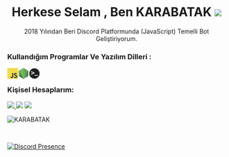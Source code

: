 <h1 align="center">Herkese Selam , Ben KARABATAK <img src="https://media.giphy.com/media/hvRJCLFzcasrR4ia7z/giphy.gif" width="30px"></h1> <p align="center">
<p align="center">
2018 Yılından Beri Discord Platformunda (JavaScript) Temelli Bot Geliştiriyorum. <br>
</p>

### Kullandığım Programlar Ve Yazılım Dilleri :

<img align="left" src="https://raw.githubusercontent.com/github/explore/80688e429a7d4ef2fca1e82350fe8e3517d3494d/topics/javascript/javascript.png" width="25" height="25" />
<img align="left" src="https://raw.githubusercontent.com/github/explore/80688e429a7d4ef2fca1e82350fe8e3517d3494d/topics/nodejs/nodejs.png" width="25" height="25" />
<img align="left"  src="https://raw.githubusercontent.com/github/explore/80688e429a7d4ef2fca1e82350fe8e3517d3494d/topics/terminal/terminal.png" width="25" height="25" />
<br />
<h3>Kişisel Hesaplarım:</h3>
<p align="left">
<a href="https://discord.com/users/556499905665957909" target"blank_"><img src="https://img.shields.io/badge/discord%20-111111.svg?&style=for-the-badge&logo=discord&logoColor=white">
<a href="https://github.com/KARABATAKdev" target"blank_"><img src="https://img.shields.io/badge/GitHub%20-111111.svg?&style=for-the-badge&logo=github&logoColor=white"></a>
<a href="https://steamcommunity.com/profiles/76561199138028718" target"blank_"><img src="https://img.shields.io/badge/steam%20-111111.svg?&style=for-the-badge&logo=steam&logoColor=white"></a>
</p>
<p href="center"> <img src="https://komarev.com/ghpvc/?username=KARABATAK" alt="KARABATAK" /> </p>
<br>
</p>

[![Discord Presence](https://lanyard-profile-readme.vercel.app/api/556499905665957909)](https://discord.com/users/556499905665957909)

